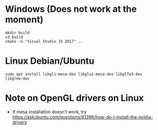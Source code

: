 # Windows (Does not work at the moment)
```
mkdir build
cd build 
cmake -G "Visual Studio 15 2017" ..
```

# Linux Debian/Ubuntu
```
sudo apt install libgl1-mesa-dev libglu1-mesa-dev libglfw3-dev libglew-dev
```
# Note on OpenGL drivers on Linux
* If mesa installation doesn't work, try https://askubuntu.com/questions/61396/how-do-i-install-the-nvidia-drivers
